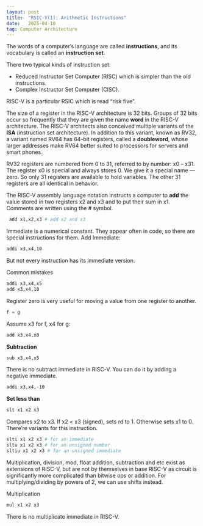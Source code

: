 ```yaml
---
layout: post
title:  "RSIC-V(1): Arithmetic Instructions"
date:   2025-04-10
tag: Computer Architecture
---
```


The words of a computer’s language are called **instructions**, and its vocabulary is called an **instruction set**.

There two typical kinds of instruction set:

- Reduced Instructor Set Computer (RISC) which is simpler than the old instructions.
- Complex Instructor Set Computer (CISC).

RISC-V is a particular RSIC which is read “risk five”.

The size of a register in the RISC-V architecture is 32 bits. Groups of 32 bits occur so frequently that they are given the name **word** in the RISC-V architecture.  The RISC-V architects also conceived multiple variants of the **ISA** (instruction set architecture). In addition to this variant, known as RV32, a variant named RV64 has 64-bit registers, called a **doubleword**, whose larger addresses make RV64 better suited to processors for servers and smart phones.

RV32 registers are numbered from 0 to 31, referred to by number: x0 – x31. The register x0 is special and always stores 0. We give it a special name — zero.  So only 31 registers are available to hold variables. The other 31 registers are all identical in behavior.

The RISC-V assembly language notation instructs a computer to **add** the value stored in two registers x2 and x3 and to put their sum in x1. Comments are written using the # symbol.

```bash
 add x1,x2,x3 # add x2 and x3
```

Immediate is a numerical constant.  They appear often in code, so there are special instructions for them. Add Immediate:

```bash
addi x3,x4,10
```

But not every instruction has its immediate version.

Common mistakes

```bash
addi x3,x4,x5  
add x3,x4,10
```

Register zero is very useful for moving a value from one register to another.

```c
f = g
```

Assume x3 for f, x4 for g:

```bash
add x3,x4,x0
```

**Subtraction**

```bash
sub x3,x4,x5
```

There is no subtract immediate in RISC-V. You can do it by adding a negative immediate. 

```bash
addi x3,x4,-10 
```

**Set less than**

```bash
slt x1 x2 x3
```

Compares x2 to x3. If x2 < x3 (signed), sets rd to 1. Otherwise sets x1 to 0. There’re variants for this instruction. 

```bash
slti x1 x2 x3 # for an immediate
sltu x1 x2 x3 # for an unsigned number
sltiu x1 x2 x3 # for an unsigned immediate
```

Multiplication, division, mod, float addition, subtraction and etc exist as extensions of RISC-V, but are not by themselves in base RISC-V as circuit is significantly more complicated than bitwise ops or addition. For multiplying/dividing by powers of 2, we can use shifts instead.

Multiplication

```bash
mul x1 x2 x3
```

There is no multiplicate immediate in RISC-V.